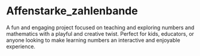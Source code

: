 # Affenstarke_zahlenbande
A fun and engaging project focused on teaching and exploring numbers and mathematics with a playful and creative twist. Perfect for kids, educators, or anyone looking to make learning numbers an interactive and enjoyable experience.
